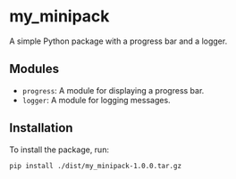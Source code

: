 # my_minipack

A simple Python package with a progress bar and a logger.

## Modules

- `progress`: A module for displaying a progress bar.
- `logger`: A module for logging messages.

## Installation

To install the package, run:

```bash
pip install ./dist/my_minipack-1.0.0.tar.gz
